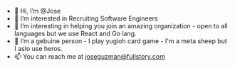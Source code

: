 - 👋 Hi, I’m @Jose
- 👀 I’m interested in Recruiting Software Engineers 
- 🌱 I’m interesting in helping you join an amazing organization - open to all languages but we use React and Go lang.
- 💞️ I’m a gebuine person - I play yugioh card game - I'm a meta sheep but I aslo use heros. 
- 📫 You can reach me at joseguzman@fullstory.com

<!---
Josefullstory/Josefullstory is a ✨ special ✨ repository because its `README.md` (this file) appears on your GitHub profile.
You can click the Preview link to take a look at your changes.
--->

